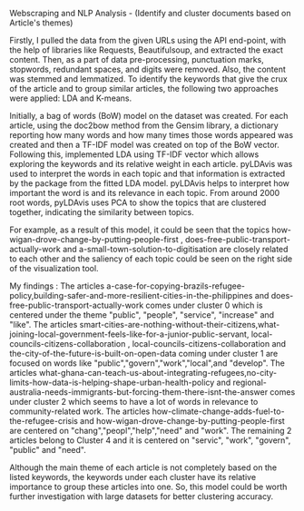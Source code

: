 Webscraping and NLP Analysis - (Identify and cluster documents based on Article's themes)

Firstly, I pulled the data from the given URLs using the API end-point,  with the help of libraries like Requests, Beautifulsoup, and extracted the exact content. Then, as a part of data pre-processing, punctuation marks, stopwords, redundant spaces, and digits were removed. Also, the content was stemmed and lemmatized.  To identify the keywords that give the crux of the article and to group similar articles, the following two approaches were applied: LDA and K-means. 

Initially, a bag of words (BoW) model on the dataset was created. For each article, using the doc2bow method from the Gensim library, a dictionary reporting how many words and how many times those words appeared was created and then a TF-IDF model was created on top of the BoW vector. Following this, implemented LDA using TF-IDF vector which allows exploring the keywords and its relative weight in each article. pyLDAvis was used to interpret the words in each topic and that information is extracted by the package from the fitted LDA model. pyLDAvis helps to interpret how important the word is and its relevance in each topic. From around 2000 root words, pyLDAvis uses PCA to show the topics that are clustered together, indicating the similarity between topics.

For example, as a result of this model, it could be seen that the topics how-wigan-drove-change-by-putting-people-first , does-free-public-transport-actually-work and a-small-town-solution-to-digitisation are closely related to each other and the saliency of each topic could be seen on the right side of the visualization tool.

My findings :
The articles a-case-for-copying-brazils-refugee-policy,building-safer-and-more-resilient-cities-in-the-philippines and does-free-public-transport-actually-work comes under cluster 0 which is centered under the theme "public", "people", "service", "increase" and "like".
The articles smart-cities-are-nothing-without-their-citizens,what-joining-local-government-feels-like-for-a-junior-public-servant, local-councils-citizens-collaboration , local-councils-citizens-collaboration  and the-city-of-the-future-is-built-on-open-data coming under cluster 1 are focused on words like "public","govern","work","local",and "develop".
The articles what-ghana-can-teach-us-about-integrating-refugees,no-city-limits-how-data-is-helping-shape-urban-health-policy and regional-australia-needs-immigrants-but-forcing-them-there-isnt-the-answer comes under cluster 2 which seems to have a lot of words in relevance to community-related work.
The articles how-climate-change-adds-fuel-to-the-refugee-crisis and how-wigan-drove-change-by-putting-people-first are centered on "chang","peopl","help","need" and "work". The remaining 2 articles belong to Cluster 4 and it is centered on "servic", "work", "govern", "public" and "need".

Although the main theme of each article is not completely based on the listed keywords, the keywords under each cluster have its relative importance to group these articles into one. So, this model could be worth further investigation with large datasets for better clustering accuracy.
